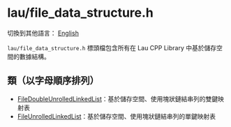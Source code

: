 # lau/file_data_structure.h

切換到其他語言： [English](file_data_structure_en.md)

`lau/file_data_structure.h` 標頭檔包含所有在 Lau CPP Library 中基於儲存空間的數據結構。

## 類（以字母順序排列）
- [FileDoubleUnrolledLinkedList](file_double_unrolled_linked_list_zh.md)：基於儲存空間、使用塊狀鏈結串列的雙鍵映射表
- [FileUnrolledLinkedList](file_unrolled_linked_list_zh.md)：基於儲存空間、使用塊狀鏈結串列的單鍵映射表
